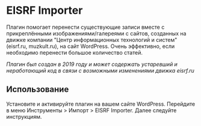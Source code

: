 # EISRF Importer
Плагин помогает перенести существующие записи вместе с прикреплёнными изображениями/галереями с сайтов, созданных на движке компании "Центр информационных технологий и систем" (eisrf.ru, muzkult.ru), на сайт WordPress. Очень эффективно, если необходимо перенести большое количество статей.

*Плагин был создан в 2019 году и может содержать устаревший и неработающий код в связи с возможными изменениями движка eisrf.ru*

## Использование
Установите и активируйте плагин на вашем сайте WordPress. Перейдите в меню Инструменты > Импорт > EISRF Importer. Далее следуйте инструкциям. 
